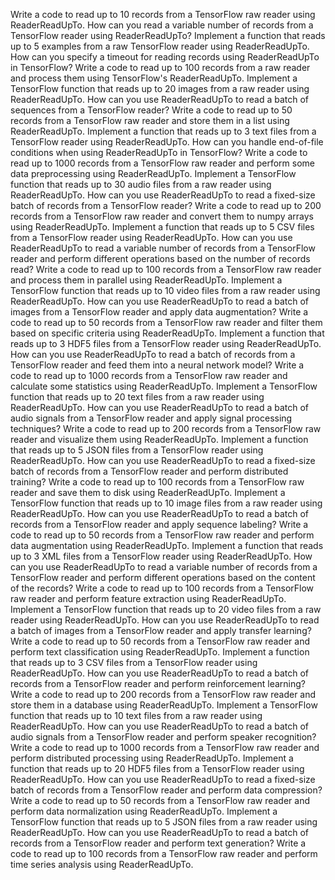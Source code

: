Write a code to read up to 10 records from a TensorFlow raw reader using ReaderReadUpTo.
How can you read a variable number of records from a TensorFlow reader using ReaderReadUpTo?
Implement a function that reads up to 5 examples from a raw TensorFlow reader using ReaderReadUpTo.
How can you specify a timeout for reading records using ReaderReadUpTo in TensorFlow?
Write a code to read up to 100 records from a raw reader and process them using TensorFlow's ReaderReadUpTo.
Implement a TensorFlow function that reads up to 20 images from a raw reader using ReaderReadUpTo.
How can you use ReaderReadUpTo to read a batch of sequences from a TensorFlow reader?
Write a code to read up to 50 records from a TensorFlow raw reader and store them in a list using ReaderReadUpTo.
Implement a function that reads up to 3 text files from a TensorFlow reader using ReaderReadUpTo.
How can you handle end-of-file conditions when using ReaderReadUpTo in TensorFlow?
Write a code to read up to 1000 records from a TensorFlow raw reader and perform some data preprocessing using ReaderReadUpTo.
Implement a TensorFlow function that reads up to 30 audio files from a raw reader using ReaderReadUpTo.
How can you use ReaderReadUpTo to read a fixed-size batch of records from a TensorFlow reader?
Write a code to read up to 200 records from a TensorFlow raw reader and convert them to numpy arrays using ReaderReadUpTo.
Implement a function that reads up to 5 CSV files from a TensorFlow reader using ReaderReadUpTo.
How can you use ReaderReadUpTo to read a variable number of records from a TensorFlow reader and perform different operations based on the number of records read?
Write a code to read up to 100 records from a TensorFlow raw reader and process them in parallel using ReaderReadUpTo.
Implement a TensorFlow function that reads up to 10 video files from a raw reader using ReaderReadUpTo.
How can you use ReaderReadUpTo to read a batch of images from a TensorFlow reader and apply data augmentation?
Write a code to read up to 50 records from a TensorFlow raw reader and filter them based on specific criteria using ReaderReadUpTo.
Implement a function that reads up to 3 HDF5 files from a TensorFlow reader using ReaderReadUpTo.
How can you use ReaderReadUpTo to read a batch of records from a TensorFlow reader and feed them into a neural network model?
Write a code to read up to 1000 records from a TensorFlow raw reader and calculate some statistics using ReaderReadUpTo.
Implement a TensorFlow function that reads up to 20 text files from a raw reader using ReaderReadUpTo.
How can you use ReaderReadUpTo to read a batch of audio signals from a TensorFlow reader and apply signal processing techniques?
Write a code to read up to 200 records from a TensorFlow raw reader and visualize them using ReaderReadUpTo.
Implement a function that reads up to 5 JSON files from a TensorFlow reader using ReaderReadUpTo.
How can you use ReaderReadUpTo to read a fixed-size batch of records from a TensorFlow reader and perform distributed training?
Write a code to read up to 100 records from a TensorFlow raw reader and save them to disk using ReaderReadUpTo.
Implement a TensorFlow function that reads up to 10 image files from a raw reader using ReaderReadUpTo.
How can you use ReaderReadUpTo to read a batch of records from a TensorFlow reader and apply sequence labeling?
Write a code to read up to 50 records from a TensorFlow raw reader and perform data augmentation using ReaderReadUpTo.
Implement a function that reads up to 3 XML files from a TensorFlow reader using ReaderReadUpTo.
How can you use ReaderReadUpTo to read a variable number of records from a TensorFlow reader and perform different operations based on the content of the records?
Write a code to read up to 100 records from a TensorFlow raw reader and perform feature extraction using ReaderReadUpTo.
Implement a TensorFlow function that reads up to 20 video files from a raw reader using ReaderReadUpTo.
How can you use ReaderReadUpTo to read a batch of images from a TensorFlow reader and apply transfer learning?
Write a code to read up to 50 records from a TensorFlow raw reader and perform text classification using ReaderReadUpTo.
Implement a function that reads up to 3 CSV files from a TensorFlow reader using ReaderReadUpTo.
How can you use ReaderReadUpTo to read a batch of records from a TensorFlow reader and perform reinforcement learning?
Write a code to read up to 200 records from a TensorFlow raw reader and store them in a database using ReaderReadUpTo.
Implement a TensorFlow function that reads up to 10 text files from a raw reader using ReaderReadUpTo.
How can you use ReaderReadUpTo to read a batch of audio signals from a TensorFlow reader and perform speaker recognition?
Write a code to read up to 1000 records from a TensorFlow raw reader and perform distributed processing using ReaderReadUpTo.
Implement a function that reads up to 20 HDF5 files from a TensorFlow reader using ReaderReadUpTo.
How can you use ReaderReadUpTo to read a fixed-size batch of records from a TensorFlow reader and perform data compression?
Write a code to read up to 50 records from a TensorFlow raw reader and perform data normalization using ReaderReadUpTo.
Implement a TensorFlow function that reads up to 5 JSON files from a raw reader using ReaderReadUpTo.
How can you use ReaderReadUpTo to read a batch of records from a TensorFlow reader and perform text generation?
Write a code to read up to 100 records from a TensorFlow raw reader and perform time series analysis using ReaderReadUpTo.